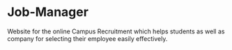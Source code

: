 # Job-Manager
Website for the online Campus Recruitment which helps students as well as company for selecting their employee easily  effectively.
